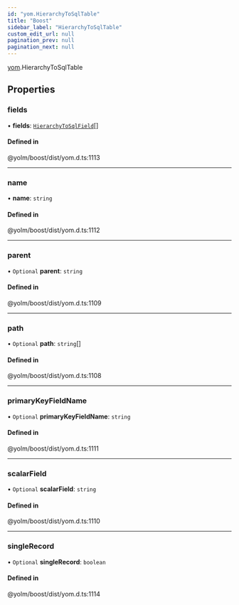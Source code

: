 ```yaml
---
id: "yom.HierarchyToSqlTable"
title: "Boost"
sidebar_label: "HierarchyToSqlTable"
custom_edit_url: null
pagination_prev: null
pagination_next: null
---
```


[yom](../namespaces/yom.md).HierarchyToSqlTable

## Properties

### fields

• **fields**: [`HierarchyToSqlField`](yom.HierarchyToSqlField.md)[]

#### Defined in

@yolm/boost/dist/yom.d.ts:1113

___

### name

• **name**: `string`

#### Defined in

@yolm/boost/dist/yom.d.ts:1112

___

### parent

• `Optional` **parent**: `string`

#### Defined in

@yolm/boost/dist/yom.d.ts:1109

___

### path

• `Optional` **path**: `string`[]

#### Defined in

@yolm/boost/dist/yom.d.ts:1108

___

### primaryKeyFieldName

• `Optional` **primaryKeyFieldName**: `string`

#### Defined in

@yolm/boost/dist/yom.d.ts:1111

___

### scalarField

• `Optional` **scalarField**: `string`

#### Defined in

@yolm/boost/dist/yom.d.ts:1110

___

### singleRecord

• `Optional` **singleRecord**: `boolean`

#### Defined in

@yolm/boost/dist/yom.d.ts:1114
